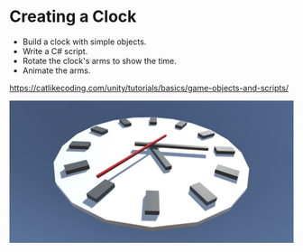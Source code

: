 # Creating a Clock

* Build a clock with simple objects.
* Write a C# script.
* Rotate the clock's arms to show the time.
* Animate the arms.

https://catlikecoding.com/unity/tutorials/basics/game-objects-and-scripts/


![Completed Clock](Basics/CreateOClock/CreateOClock/Images/tutorial_image.jpg)